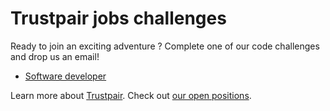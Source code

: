 # Trustpair jobs challenges

Ready to join an exciting adventure ? Complete one of our code challenges and drop us an email!

- [Software developer](https://github.com/trustpair/jobs/tree/master/ruby/)

Learn more about [Trustpair](https://www.trustpair.fr/).
Check out [our open positions](https://www.trustpair.fr/jobs).
